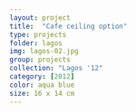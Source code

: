 ```yaml
---
layout: project
title:  "Cafe ceiling option"
type: projects
folder: lagos
img: lagos-02.jpg
group: projects
collection: "Lagos '12"
category: [2012]
color: aqua blue 
size: 16 x 14 cm
---
```



